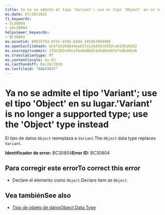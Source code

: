 ```yaml
---
title: Ya no se admite el tipo 'Variant'; use el tipo 'Object' en su lugar.
ms.date: 07/20/2015
f1_keywords:
- bc30804
- vbc30804
helpviewer_keywords:
- BC30804
ms.assetid: 89835f93-6f51-4193-b2dd-1454b7094996
ms.openlocfilehash: 6cbfa529d644ae657a1242e91d392ca0185a8242
ms.sourcegitcommit: 2701302a99cafbe0d86d53d540eb0fa7e9b46b36
ms.translationtype: MT
ms.contentlocale: es-ES
ms.lasthandoff: 04/28/2019
ms.locfileid: "64633937"
---
```

# <a name="variant-is-no-longer-a-supported-type-use-the-object-type-instead"></a><span data-ttu-id="e0c5b-102">Ya no se admite el tipo 'Variant'; use el tipo 'Object' en su lugar.</span><span class="sxs-lookup"><span data-stu-id="e0c5b-102">'Variant' is no longer a supported type; use the 'Object' type instead</span></span>
<span data-ttu-id="e0c5b-103">El tipo de datos `Object` reemplaza a `Variant`.</span><span class="sxs-lookup"><span data-stu-id="e0c5b-103">The `Object` data type replaces `Variant`.</span></span>  
  
 <span data-ttu-id="e0c5b-104">**Identificador de error:** BC30804</span><span class="sxs-lookup"><span data-stu-id="e0c5b-104">**Error ID:** BC30804</span></span>  
  
## <a name="to-correct-this-error"></a><span data-ttu-id="e0c5b-105">Para corregir este error</span><span class="sxs-lookup"><span data-stu-id="e0c5b-105">To correct this error</span></span>  
  
- <span data-ttu-id="e0c5b-106">Declare el elemento como `Object`.</span><span class="sxs-lookup"><span data-stu-id="e0c5b-106">Declare item as `Object`.</span></span>  
  
## <a name="see-also"></a><span data-ttu-id="e0c5b-107">Vea también</span><span class="sxs-lookup"><span data-stu-id="e0c5b-107">See also</span></span>

- [<span data-ttu-id="e0c5b-108">Tipo de objeto de datos</span><span class="sxs-lookup"><span data-stu-id="e0c5b-108">Object Data Type</span></span>](../../visual-basic/language-reference/data-types/object-data-type.md)
